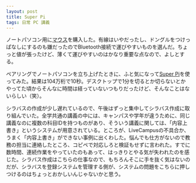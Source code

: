 ```yaml
---
layout: post
title: Super Pi
tags: 日常 PC 講義
---
```


ノートパソコン用に[マウス](https://www.amazon.co.jp/gp/product/B072LPPRG9/)を購入した。有線はいやだったし、ドングルをつけっぱなしにするのも嫌だったのでBluetooth接続で運びやすいものを選んだ。ちょっと値が張ったけど、薄くて運びやすいのはかなり重要な点なので、よしとする。

ペアリングでノートパソコンを立ち上げたときに、ふと気になって[Super Pi](http://www.vector.co.jp/soft/win95/edu/se022882.html)を使ってみた。結果は104万桁で10秒。デスクトップで1分を切るとか切らないとかやってた頃からそんなに時間は経っていないつもりだったけど、そんなことはないらしい（笑）。

シラバスの作成が少し遅れているので、午後はずっと集中してシラバス作成に取り組んでいた。全学共通の講義の中には、キャンパスや学年が違うために、同じ講義なのに複数の科目IDを持つものがあり、そういう講義に関しては、「内容上書き」というシステムが用意されている。ところが、LiveCampusの不具合か、うまく「内容上書き」ができない事例に出くわした。悩んでも仕方がないので教務の担当に連絡したところ、コピペで対応しろと検証もせずに言われた。すでに数時間、連続作業をやっていたのもあって、はっきりとやる気が失われたのを感じた。シラバス作成はこちらの仕事なので、もちろんそこに手を抜く気はないのだが、シラバスを登録システムを管理する側が、システムの問題をこちらに押しつけるのはちょっとおかしいんじゃないかと思う。
